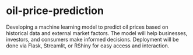 # oil-price-prediction
Developing a machine learning model to predict oil prices based on historical data and external market factors. The model will help businesses, investors, and consumers make informed decisions. Deployment will be done via Flask, Streamlit, or RShiny for easy access and interaction.
